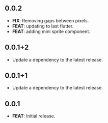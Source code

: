 ## 0.0.2

 - **FIX**: Removing gaps between pixels.
 - **FEAT**: updating to last flutter.
 - **FEAT**: adding mini sprite component.

## 0.0.1+2

 - Update a dependency to the latest release.

## 0.0.1+1

 - Update a dependency to the latest release.

## 0.0.1

 - **FEAT**: Initial release.

